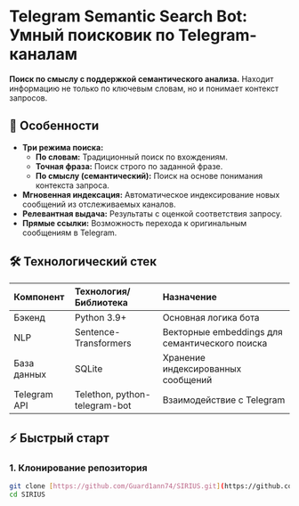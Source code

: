 # Telegram Semantic Search Bot: Умный поисковик по Telegram-каналам

**Поиск по смыслу с поддержкой семантического анализа.** Находит информацию не только по ключевым словам, но и понимает контекст запросов.

## 🚀 Особенности

* **Три режима поиска:**
    * **По словам:** Традиционный поиск по вхождениям.
    * **Точная фраза:** Поиск строго по заданной фразе.
    * **По смыслу (семантический):** Поиск на основе понимания контекста запроса.
* **Мгновенная индексация:** Автоматическое индексирование новых сообщений из отслеживаемых каналов.
* **Релевантная выдача:** Результаты с оценкой соответствия запросу.
* **Прямые ссылки:** Возможность перехода к оригинальным сообщениям в Telegram.

## 🛠️ Технологический стек

| Компонент        | Технология/Библиотека       | Назначение                                  |
| :--------------- | :-------------------------- | :------------------------------------------ |
| Бэкенд           | Python 3.9+                 | Основная логика бота                        |
| NLP              | Sentence-Transformers       | Векторные embeddings для семантического поиска |
| База данных      | SQLite                      | Хранение индексированных сообщений          |
| Telegram API     | Telethon, python-telegram-bot | Взаимодействие с Telegram                   |

## ⚡ Быстрый старт

### 1. Клонирование репозитория

```bash
git clone [https://github.com/Guard1ann74/SIRIUS.git](https://github.com/Guard1ann74/SIRIUS.git)
cd SIRIUS

